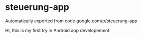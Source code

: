 # steuerung-app
Automatically exported from code.google.com/p/steuerung-app

Hi, this is my first try in Android app developement.
